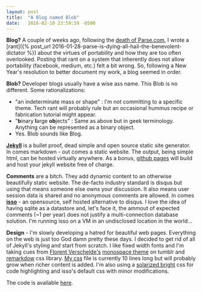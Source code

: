 ```yaml
---
layout: post
title:  "A Blog named Blob"
date:   2016-02-10 23:59:59 -0500
---
```


**Blog?** A couple of weeks ago, following the [death of Parse.com][parse_death], I wrote a [rant]({% post_url 2016-01-28-parse-is-dying-all-hail-the-benevolent-dictator %}) about the virtues of portability and how they are too often overlooked. Posting that rant on a system that inherently does not allow portability (facebook, medium, etc.) felt a bit wrong. So, following a New Year's resolution to better document my work, a blog seemed in order. 

**Blob?** Developer blogs usually have a wise ass name. This Blob is no different. Some rationalizations:

- "an indeterminate mass or shape" : I'm not committing to a specific theme. Tech rant will probably rule but an occasional hummus recipe or fabrication tutorial might appear. 
- "**b**inary **l**arge **ob**jects" : Same as above but in geek terminology. Anything can be represented as a binary object.
- Yes. Blob sounds like Blog. 

**[Jekyll][jekyll]** is a bullet proof, dead simple and open source static site generator. In comes markdown - out comes a static website. The output, being simple html, can be hosted virtually anywhere. As a bonus, [github pages][ghpages] will build and host your jekyll website free of charge. 

**Comments** are a bitch. They add dynamic content to an otherwise beautifully static website. The de-facto industry standard is disqus but using that means someone else owns your discussion. It also means user session data is shared and no anonymous comments are allowed. In comes **[isso][isso]** - an opensource, self hosted alternative to disqus. I love the idea of having sqlite as a datastore and, let's face it, the ammout of expected comments (~1 per year) does not justify a multi-connection database solution. I'm running isso on a VM in an undisclosed location in the world... 

**Design** - I'm slowly developing a hatred for beautiful web pages. Everything on the web is just too God damn pretty these days. I decided to get rid of all of Jekyll's styling and start from scratch. I like fixed width fonts and I'm taking cues from [Florent Verschelde's][fvsch] [monospace theme][monospace_theme] on tumblr and [remarkdow][remarkdown] css library.
 [My css][my_css] file is currently 10 lines long but will probably grow when richer content is added. I'm also using a [solarized bright][solarized_css] css for code highlighting and isso's default css with minor modifications. 

The code is available [here][here]. 

[parse_death]: http://blog.parse.com/announcements/moving-on/
[ghpages]: https://pages.github.com/
[jekyll]: http://jekyllrb.com/
[isso]: https://github.com/posativ/isso
[fvsch]: http://fvsch.com/
[monospace_theme]: https://monospace-theme.tumblr.com/
[remarkdown]: http://fvsch.com/code/remarkdown/
[my_css]: https://github.com/tomerweller/tomerweller.github.io/blob/master/css/custom.css
[here]: https://github.com/tomerweller/tomerweller.github.io
[solarized_css]: https://gist.github.com/edwardhotchkiss/2005058
